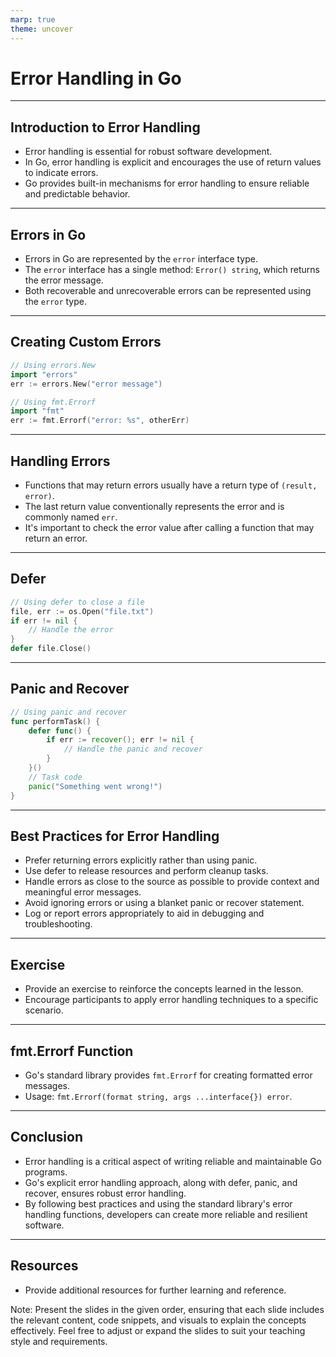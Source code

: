 ```yaml
---
marp: true
theme: uncover
---
```

# Error Handling in Go

---
## Introduction to Error Handling
- Error handling is essential for robust software development.
- In Go, error handling is explicit and encourages the use of return values to indicate errors.
- Go provides built-in mechanisms for error handling to ensure reliable and predictable behavior.

---
## Errors in Go
- Errors in Go are represented by the `error` interface type.
- The `error` interface has a single method: `Error() string`, which returns the error message.
- Both recoverable and unrecoverable errors can be represented using the `error` type.

---
## Creating Custom Errors

```go
// Using errors.New
import "errors"
err := errors.New("error message")

// Using fmt.Errorf
import "fmt"
err := fmt.Errorf("error: %s", otherErr)
```

---
## Handling Errors
- Functions that may return errors usually have a return type of `(result, error)`.
- The last return value conventionally represents the error and is commonly named `err`.
- It's important to check the error value after calling a function that may return an error.

---
## Defer

```go
// Using defer to close a file
file, err := os.Open("file.txt")
if err != nil {
    // Handle the error
}
defer file.Close()
```

---
## Panic and Recover

```go
// Using panic and recover
func performTask() {
    defer func() {
        if err := recover(); err != nil {
            // Handle the panic and recover
        }
    }()
    // Task code
    panic("Something went wrong!")
}
```

---
## Best Practices for Error Handling

- Prefer returning errors explicitly rather than using panic.
- Use defer to release resources and perform cleanup tasks.
- Handle errors as close to the source as possible to provide context and meaningful error messages.
- Avoid ignoring errors or using a blanket panic or recover statement.
- Log or report errors appropriately to aid in debugging and troubleshooting.

---
## Exercise
- Provide an exercise to reinforce the concepts learned in the lesson.
- Encourage participants to apply error handling techniques to a specific scenario.

---
## fmt.Errorf Function
- Go's standard library provides `fmt.Errorf` for creating formatted error messages.
- Usage: `fmt.Errorf(format string, args ...interface{}) error`.

---
## Conclusion
- Error handling is a critical aspect of writing reliable and maintainable Go programs.
- Go's explicit error handling approach, along with defer, panic, and recover, ensures robust error handling.
- By following best practices and using the standard library's error handling functions, developers can create more reliable and resilient software.

---
## Resources
- Provide additional resources for further learning and reference.

Note: Present the slides in the given order, ensuring that each slide includes the relevant content, code snippets, and visuals to explain the concepts effectively. Feel free to adjust or expand the slides to suit your teaching style and requirements.